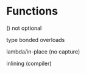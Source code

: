 # Functions

() not optional

type bonded
overloads

lambda/in-place (no capture)

inlining (compiler)
